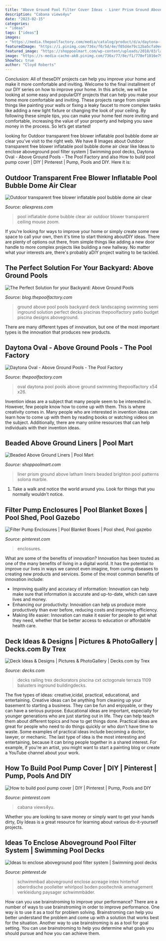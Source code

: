 ```yaml
---
title: "Above Ground Pool Filter Cover Ideas - Liner Prism Ground Above Latham Liners Beaded Brighton Pool Patterns Solona Marble"
description: "Cabana views4yu"
date: "2023-02-15"
categories:
- "ideas"
tags: ["ideas"]
images:
- "https://media.thepoolfactory.com/media/catalog/product/d/a/daytona--oval-main-960x500.jpg"
featuredImage: "https://i.pinimg.com/736x/f0/5d/4e/f05d4e79c12ba5cfa9ec6ada77599bf0.jpg"
featured_image: "https://shoppoolmart.com/wp-content/uploads/2018/03/latham-above-ground-vinyl-liner-brighton-prism.jpg"
image: "https://s-media-cache-ak0.pinimg.com/736x/77/8e/f1/778ef1016e79e275783ea5f817eed617--pool-shed-pool-pump-house.jpg"
ShowToc: true
author: "Cloyd Roberts"
---
```



Conclusion: All of theseDIY projects can help you improve your home and make it more comfortable and inviting.
Welcome to the final installment of our DIY series on how to improve your home. In this article, we will be looking at some easy and popularDIY projects that can help you make your home more comfortable and inviting. These projects range from simple things like painting your walls or fixing a leaky faucet to more complex tasks like adding a new light fixture or changing the look of your ceiling. By following these simple tips, you can make your home feel more inviting and comfortable, increasing the value of your property and helping you save money in the process. So let’s get started!

	

		
looking for Outdoor transparent free blower inflatable pool bubble dome air clear you've visit to the right web. We have 8 Images about Outdoor transparent free blower inflatable pool bubble dome air clear like Ideas to enclose aboveground pool filter system | Swimming pool decks, Daytona Oval - Above Ground Pools - The Pool Factory and also How to build pool pump cover | DIY | Pinterest | Pump, Pools and DIY. Here it is:
		
    
## Outdoor Transparent Free Blower Inflatable Pool Bubble Dome Air Clear

<img loading=lazy src="https://ae01.alicdn.com/kf/HTB1_z_Ik4HI8KJjy1zbq6yxdpXas/Outdoor-transparent-free-blower-inflatable-pool-bubble-dome-air-clear-inflatable-pool-cover-ceiling.jpg_640x640.jpg" onerror="this.onerror=null;this.src='https://tse2.mm.bing.net/th?id=OIP.rVFM8bHTbZ6G-5UTsEm9xAHaFc&amp;pid=15.1';" alt="Outdoor transparent free blower inflatable pool bubble dome air clear">

_Source: aliexpress.com_

>pool inflatable dome bubble clear air outdoor blower transparent ceiling mouse zoom. 

	

If you're looking for ways to improve your home or simply create some new space to call your own, then it's time to start thinking aboutDIY ideas. There are plenty of options out there, from simple things like adding a new door handle to more complex projects like building a new hallway. No matter what your interests are, there's probably aDIY project waiting to be tackled.

    
## The Perfect Solution For Your Backyard: Above Ground Pools

<img loading=lazy src="https://blog-media.thepoolfactory.com/blog/wp-content/uploads/2013/04/the-perfect-solution-for-your-backyard-is-an-above-ground-pool.jpg" onerror="this.onerror=null;this.src='https://tse3.mm.bing.net/th?id=OIP.RlI8YeRvoZ_TcvyC1fsDmAHaEu&amp;pid=15.1';" alt="The Perfect Solution for your Backyard: Above Ground Pools">

_Source: blog.thepoolfactory.com_

>ground above pool pools backyard deck landscaping swimming semi inground solution perfect decks piscinas thepoolfactory patio budget piscina designs aboveground. 

	

There are many different types of innovation, but one of the most important types is the innovation that produces new products.

    
## Daytona Oval - Above Ground Pools - The Pool Factory

<img loading=lazy src="https://media.thepoolfactory.com/media/catalog/product/d/a/daytona--oval-main-960x500.jpg" onerror="this.onerror=null;this.src='https://tse2.mm.bing.net/th?id=OIP.bD7vyc7SIxqPP_1RPB5SegHaD2&amp;pid=15.1';" alt="Daytona Oval - Above Ground Pools - The Pool Factory">

_Source: thepoolfactory.com_

>oval daytona pool pools above ground swimming thepoolfactory x54 x26. 

	

Invention ideas are a subject that many people seem to be interested in. However, few people know how to come up with them. This is where creativity comes in. Many people who are interested in invention ideas can learn how to come up with them by reading books or watching videos on the subject. Additionally, there are many online resources that can help individuals with their invention ideas.

    
## Beaded Above Ground Liners | Pool Mart

<img loading=lazy src="https://shoppoolmart.com/wp-content/uploads/2018/03/latham-above-ground-vinyl-liner-brighton-prism.jpg" onerror="this.onerror=null;this.src='https://tse4.mm.bing.net/th?id=OIP.5zyD4tHyh5P0YUqvSesvYAAAAA&amp;pid=15.1';" alt="Beaded Above Ground Liners | Pool Mart">

_Source: shoppoolmart.com_

>liner prism ground above latham liners beaded brighton pool patterns solona marble. 

	

1. Take a walk and notice the world around you. Look for things that you normally wouldn’t notice.

    
## Filter Pump Enclosures | Pool Blanket Boxes | Pool Shed, Pool Gazebo

<img loading=lazy src="https://i.pinimg.com/736x/89/84/5b/89845b371840000e8823fe70694b6f65.jpg" onerror="this.onerror=null;this.src='https://tse4.mm.bing.net/th?id=OIP.bpXPQwytkws4i2LPiTGmUAHaJ4&amp;pid=15.1';" alt="Filter Pump Enclosures | Pool Blanket Boxes | Pool shed, Pool gazebo">

_Source: pinterest.com_

>enclosures. 

	

What are some of the benefits of innovation?
Innovation has been touted as one of the many benefits of living in a digital world. It has the potential to improve our lives in ways we cannot even imagine, from curing diseases to creating new products and services. Some of the most common benefits of innovation include: 
- Improving quality and accuracy of information: Innovation can help make sure that information is accurate and up-to-date, which can save lives and money. 
- Enhancing our productivity: Innovation can help us produce more productively than ever before, reducing costs and improving efficiency. 
- Making life easier: Innovation can make it easier for people to get what they need, whether that be better access to education or affordable health care.

    
## Deck Ideas &amp; Designs | Pictures &amp; PhotoGallery | Decks.com By Trex

<img loading=lazy src="https://www.decks.com/media/ri1inw4m/15092920362377.jpg" onerror="this.onerror=null;this.src='https://tse4.mm.bing.net/th?id=OIP._azuk_xgoxfkl8RqcNQoEAHaFj&amp;pid=15.1';" alt="Deck Ideas &amp; Designs | Pictures &amp; PhotoGallery | Decks.com by Trex">

_Source: decks.com_

>decks railing trex deckorators piscina cxt octogonale terraza 1109 balusters inground buildingdecks. 

	

The five types of ideas: creative,icidal, practical, educational, and entertaining.
Creative ideas can be anything from cleaning up your basement to starting a business. They can be fun and enjoyable, or they can have a serious purpose. Educational ideas are important, especially for younger generations who are just starting out in life. They can help teach them about different topics and how to get things done. Practical ideas are great for people who need to do things quickly or who don't have time to waste. Some examples of practical ideas include becoming a doctor, lawyer, or mechanic. The last type of idea is the most interesting and entertaining, because it can bring people together in a shared interest. For example, if you're an artist, you might want to start a painting blog or create a YouTube channel about your work.

    
## How To Build Pool Pump Cover | DIY | Pinterest | Pump, Pools And DIY

<img loading=lazy src="https://s-media-cache-ak0.pinimg.com/736x/77/8e/f1/778ef1016e79e275783ea5f817eed617--pool-shed-pool-pump-house.jpg" onerror="this.onerror=null;this.src='https://tse2.mm.bing.net/th?id=OIP.wKzrwes4bhYYSvntYC6F0AAAAA&amp;pid=15.1';" alt="How to build pool pump cover | DIY | Pinterest | Pump, Pools and DIY">

_Source: pinterest.com_

>cabana views4yu. 

	

Whether you are looking to save money or simply want to get your hands dirty, Diy Ideas is a great resource for learning about various do-it-yourself projects.

    
## Ideas To Enclose Aboveground Pool Filter System | Swimming Pool Decks

<img loading=lazy src="https://i.pinimg.com/736x/f0/5d/4e/f05d4e79c12ba5cfa9ec6ada77599bf0.jpg" onerror="this.onerror=null;this.src='https://tse4.mm.bing.net/th?id=OIP.o1IBVGs_FAsA-ycq6nMM8wAAAA&amp;pid=15.1';" alt="Ideas to enclose aboveground pool filter system | Swimming pool decks">

_Source: pinterest.de_

>schwimmbad aboveground enclose acreage intex hinterhof oberirdische poolleiter whirlpool boden pooltechnik amenagement verkleidung paysager schwimmbäder. 

	

How can you use brainstroming to improve your performance?
There are a number of ways to use brainstroming in order to improve performance. One way is to use it as a tool for problem solving. Brainstroming can help you better understand the problem and come up with a solution that works best for the situation. Another way to use brainstroming is as a tool for goal setting. You can use brainstroming to help you determine what goals you should pursue and how you can achieve them.

